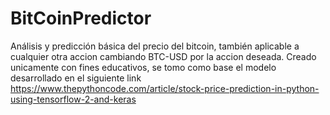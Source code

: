 # BitCoinPredictor
Análisis y predicción básica del precio del bitcoin, también aplicable a cualquier otra accion cambiando BTC-USD por la accion deseada. Creado unicamente con fines educativos, se tomo como base el modelo desarrollado en el siguiente link https://www.thepythoncode.com/article/stock-price-prediction-in-python-using-tensorflow-2-and-keras

